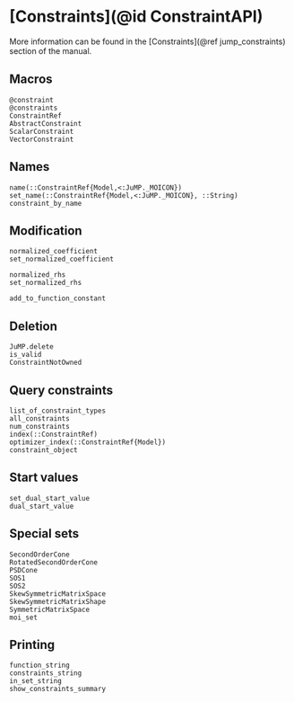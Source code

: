 # [Constraints](@id ConstraintAPI)

More information can be found in the [Constraints](@ref jump_constraints)
section of the manual.

## Macros

```@docs
@constraint
@constraints
ConstraintRef
AbstractConstraint
ScalarConstraint
VectorConstraint
```

## Names

```@docs
name(::ConstraintRef{Model,<:JuMP._MOICON})
set_name(::ConstraintRef{Model,<:JuMP._MOICON}, ::String)
constraint_by_name
```

## Modification

```@docs
normalized_coefficient
set_normalized_coefficient

normalized_rhs
set_normalized_rhs

add_to_function_constant
```

## Deletion

```@docs
JuMP.delete
is_valid
ConstraintNotOwned
```

## Query constraints

```@docs
list_of_constraint_types
all_constraints
num_constraints
index(::ConstraintRef)
optimizer_index(::ConstraintRef{Model})
constraint_object
```

## Start values

```@docs
set_dual_start_value
dual_start_value
```

## Special sets

```@docs
SecondOrderCone
RotatedSecondOrderCone
PSDCone
SOS1
SOS2
SkewSymmetricMatrixSpace
SkewSymmetricMatrixShape
SymmetricMatrixSpace
moi_set
```

## Printing

```@docs
function_string
constraints_string
in_set_string
show_constraints_summary
```
